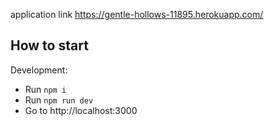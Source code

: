 application link https://gentle-hollows-11895.herokuapp.com/

## How to start

Development:

- Run `npm i`
- Run `npm run dev`
- Go to http://localhost:3000
